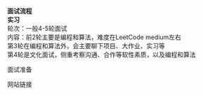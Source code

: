 <b>面试流程</b><br>
<b>实习</b><br>
轮次：一般4-5轮面试<br>
内容：前2轮主要是编程和算法，难度在LeetCode medium左右<br>
     第3轮在编程和算法外，会主要聊下项目、大作业、实习等<br>
     第4轮是文化面试，侧重考察沟通、合作等软性素质，以及编程和算法<br>

     

面试准备<br>

网站链接<br>
